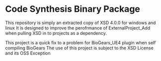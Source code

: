 # Code Synthesis Binary Package

This repository is simply an extracted copy of XSD 4.0.0 for windows and linux
It is designed to improve the perofrmance of ExternalProject_Add when pulling 
XSD in to projects as a dependency. 

This project is a quick fix to a problem for BioGears_UE4 plugin when self compiling BioGears
The use of this project is subject to the XSD License and its OSS Exception
